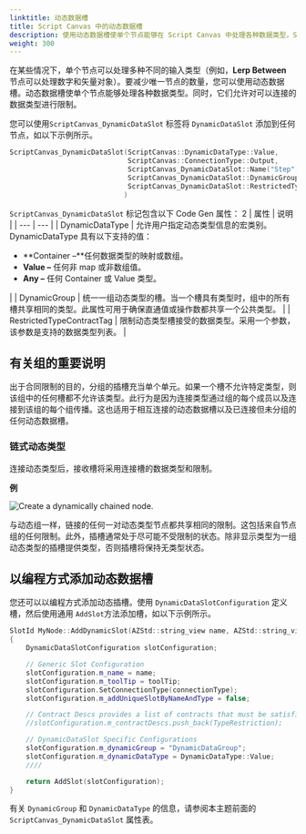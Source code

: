 ```yaml
---
linktitle: 动态数据槽
title: Script Canvas 中的动态数据槽
description: 使用动态数据槽使单个节点能够在 Script Canvas 中处理各种数据类型，Script Canvas 是 Open 3D Engine （O3DE） 中的可视化脚本系统。
weight: 300
---
```


在某些情况下，单个节点可以处理多种不同的输入类型（例如，**Lerp Between** 节点可以处理数字和矢量对象）。要减少唯一节点的数量，您可以使用动态数据槽。动态数据槽使单个节点能够处理各种数据类型。同时，它们允许对可以连接的数据类型进行限制。

您可以使用`ScriptCanvas_DynamicDataSlot` 标签将 `DynamicDataSlot` 添加到任何节点，如以下示例所示。

```cpp
ScriptCanvas_DynamicDataSlot(ScriptCanvas::DynamicDataType::Value,
                             ScriptCanvas::ConnectionType::Output,
                             ScriptCanvas_DynamicDataSlot::Name("Step", "The value of the current step of the lerp.")
                             ScriptCanvas_DynamicDataSlot::DynamicGroup("LerpGroup")
                             ScriptCanvas_DynamicDataSlot::RestrictedTypeContractTag({ Data::Type::Number(), Data::Type::Vector2(), Data::Type::Vector3(), Data::Type::Vector4() })
                            )
```

`ScriptCanvas_DynamicDataSlot` 标记包含以下 Code Gen 属性：
2
| 属性 | 说明 |
| --- | --- |
| DynamicDataType |  允许用户指定动态类型信息的宏类别。DynamicDataType 具有以下支持的值：<br><ul><li>**Container &ndash;**任何数据类型的映射或数组。</li><li>**Value &ndash;** 任何非 map 或非数组值。</li><li>**Any &ndash;** 任何 Container 或 Value 类型。</li></ul> |
| DynamicGroup | 统一一组动态类型的槽。当一个槽具有类型时，组中的所有槽共享相同的类型。此属性可用于确保直通值或操作数都共享一个公共类型。 |
| RestrictedTypeContractTag | 限制动态类型槽接受的数据类型。采用一个参数，该参数是支持的数据类型列表。 |

## 有关组的重要说明

出于合同限制的目的，分组的插槽充当单个单元。如果一个槽不允许特定类型，则该组中的任何槽都不允许该类型。此行为是因为连接类型通过组的每个成员以及连接到该组的每个组传播。这也适用于相互连接的动态数据槽以及已连接但未分组的任何动态数据槽。

### 链式动态类型

连接动态类型后，接收槽将采用连接槽的数据类型和限制。

**例**

![Create a dynamically chained node.](/images/user-guide/scripting/script-canvas/script-canvas-chained-dynamic-types.gif)

与动态组一样，链接的任何一对动态类型节点都共享相同的限制。这包括来自节点组的任何限制。此外，插槽通常处于尽可能不受限制的状态。除非显示类型为一组动态类型的插槽提供类型，否则插槽将保持无类型状态。

## 以编程方式添加动态数据槽

您还可以以编程方式添加动态插槽。使用 `DynamicDataSlotConfiguration` 定义槽，然后使用通用 `AddSlot`方法添加槽，如以下示例所示。

```cpp
SlotId MyNode::AddDynamicSlot(AZStd::string_view name, AZStd::string_view toolTip, ConnectionType connectionType)
{
    DynamicDataSlotConfiguration slotConfiguration;

    // Generic Slot Configuration
    slotConfiguration.m_name = name;
    slotConfiguration.m_toolTip = toolTip;
    slotConfiguration.SetConnectionType(connectionType);
    slotConfiguration.m_addUniqueSlotByNameAndType = false;

    // Contract Descs provides a list of contracts that must be satisfied for a connection to be accepted to this slot.
    //slotConfiguration.m_contractDescs.push_back(TypeRestriction);

    // DynamicDataSlot Specific Configurations
    slotConfiguration.m_dynamicGroup = "DynamicDataGroup";
    slotConfiguration.m_dynamicDataType = DynamicDataType::Value;
    ////

    return AddSlot(slotConfiguration);
}
```

有关 `DynamicGroup` 和 `DynamicDataType` 的信息，请参阅本主题前面的 `ScriptCanvas_DynamicDataSlot` 属性表。

